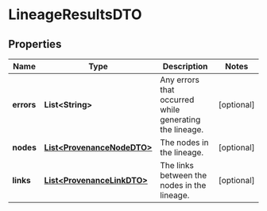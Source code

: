 # LineageResultsDTO

## Properties
Name | Type | Description | Notes
------------ | ------------- | ------------- | -------------
**errors** | **List&lt;String&gt;** | Any errors that occurred while generating the lineage. |  [optional]
**nodes** | [**List&lt;ProvenanceNodeDTO&gt;**](ProvenanceNodeDTO.md) | The nodes in the lineage. |  [optional]
**links** | [**List&lt;ProvenanceLinkDTO&gt;**](ProvenanceLinkDTO.md) | The links between the nodes in the lineage. |  [optional]

